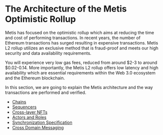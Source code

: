 # The Architecture of the Metis Optimistic Rollup

Metis has focused on the optimistic rollup which aims at reducing the time and cost of performing transactions. In recent years, the number of Ethereum transactions has surged resulting in expensive transactions. Metis L2 rollup utilizes an exclusive method that is fraud-proof and meets our high security and data availability requirements.

You will experience very low gas fees, reduced from around $2-3 to around $0.02-0.14. More importantly, the Metis L2 rollup offers low latency and high availability which are essential requirements within the Web 3.0 ecosystem and the Ethereum blockchain.

In this section, we are going to explain the Metis architecture and the way transactions are performed and verified.

* [Chains](chains.md)
* [Sequencers](sequencers.md)
* [Cross-layer NFTs](what-are-cross-layer-nfts.md)
* [Actors and Roles](../../the-architecture-of-the-metis-optimistic-rollup/actors-and-their-roles.md)
* [Synchronization Specification](synchronization-specifications.md)
* [Cross Domain Messaging](cross-domain-messaging.md)
